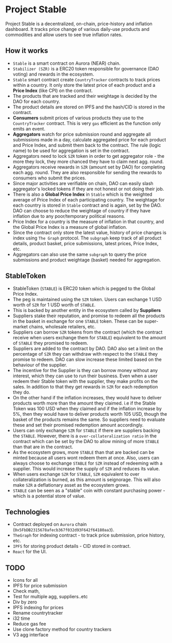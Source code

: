 # Project Stable

Project Stable is a decentralized, on-chain, price-history and inflation dashboard.
It tracks price change of various daily-use products and commodities and allow users to 
see true inflation rates.

## How it works

- `Stable` is a smart contract on Aurora (NEAR) chain.
- `Stabilizer (SZR)` is a ERC20 token responsible for governance (DAO voting) and rewards in the ecosystem.
- `Stable` smart contract create `CountryTracker` contracts to track prices within a country. It only store the latest price of each product and a **Price Index** (like CPI) on the contract.
- The products that are tracked and their weightage is decided by the DAO for each country.
- The product details are stored on IPFS and the hash/CID is stored in the contract.
- **Consumers** submit prices of various products they use to the `CountryTracker` contract.
This is very `gas` efficient as the function only emits an event.
- **Aggregators** watch for price submission round and aggregate all submissions made in a day, calculate aggregated price for each product and Price Index, and submit them back to the contract. The rule (logic name) to be used for aggregation is set in the contract.
- Aggregators need to lock `SZR` token in order to get aggregator role - the more they lock, they more chanced they have to claim next agg. round. 
- Aggregators receive rewards in `SZR` (amount set by DAO) for completing each agg. round. They are also responsible for sending the rewards to consumers who submit the prices.
- Since major activities are verifiable on chain, DAO can easily slash aggregator's locked tokens if they are not honest or not doing their job.
- There is also a **Global Price Index** in `Stable` which is the weighted average of Price Index of each participating country. The weightage for each country is stored in `Stable` contract and is again, set by the DAO. DAO can choose to reduce the weightage of country if they have inflation due to any poor/temporary political reasons.
- Price Index for a country is the measure of inflation in that country, and the Global Price Index is a measure of global inflation.
- Since the contract only store the latest value, history of price changes is index using `The Graph` protocol. The `subgraph` keep track of all product details, product basket, price submissions, latest prices, Price Index, etc.
- Aggregators can also use the same `subgraph` to query the price submissions and product weightage (basket) needed for aggregation.


## StableToken
- StableToken (`STABLE`) is ERC20 token which is pegged to the Global Price Index.
- The peg is maintained using the `SZR` token. Users can exchange 1 USD worth of `SZR` for 1 USD worth of `STABLE`.
- This is backed by another entity in the ecosystem called by **Suppliers**
- Suppliers stake their reputation, and promise to redeem all the products in the basket in exchange for one `STABLE` token. These can be super-market chains, wholesale retailers, etc.
- Suppliers can borrow `SZR` tokens from the contract (which the contract receive when users exchange them for `STABLE`) equivalent to the amount of `STABLE` they promised to redeem.
- Suppliers are added to the contract by DAO. DAO also set a limit on the percentage of `SZR` they can withdraw with respect to the `STABLE` they promise to redeem. DAO can slow increase these limited based on the behaviour of the supplier.
- The incentive for the Supplier is they can borrow money without any interest, which they can use to run their business. Even when a user redeem their Stable token with the supplier, they make profits on the sales. In addition to that they get rewards in `SZR` for each redemption they do.
- On the other hand if the inflation increases, they would have to deliver products worth more than the amount they claimed. i.e if the Stable Token was 100 USD when they claimed and if the inflation increase by 5%, then they would have to deliver products worth 105 USD, though the basket of the products remains the same. So suppliers need to evaluate these and set their promised redemption amount accordingly.
- Users can only exchange `SZR` for `STABLE` if there are suppliers backing the `STABLE`. However, there is a `over-collateralization ratio` in the contract which can be set by the DAO to allow mining of more `STABLE` than that are in the contract.
- As the ecosystem grows, more `STABLE`  than that are backed can be minted because all users wont redeem them at once. Also, users can always choose to exchange `STABLE` for `SZR` instead of redeeming with a supplier. This would increase the supply of `SZR` and reduces its value.
- When users exchange `SZR` for `STABLE`, `SZR` equivalent to over collateralization is burned, as this amount is seignorage. This will also make `SZR` a deflationary asset as the ecosystem grows.
- `STABLE` can be seen as a "stable" coin with constant purchasing power - which is a potential store of value.



## Technologies

- Contract deployed on `Aurora` chain (`0x5FbDB2315678afecb367f032d93F642f64180aa3`).
- `TheGraph` for indexing contract - to track price submission, price history, etc.
- `IPFS` for storing product details - CID stored in contract.
- `React` for the UI.


## TODO
- Icons for all
- IPFS for price submission
- Check math, 
- Test for multiple agg, suppliers..etc
- Div by zero
- IPFS indexing for prices
- Rename countrytracker
- i32 time
- Reduce gas fee
- Use clone factory method for country trackers
- V3 agg interface